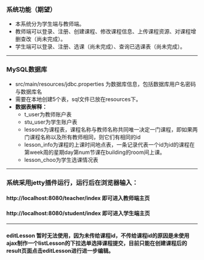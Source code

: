 ### 系统功能（期望）
- 本系统分为学生端与教师端。
- 教师端可以登录、注册、创建课程、修改课程信息、上传课程资源、对课程增删查改（尚未完成）。
- 学生端可以登录、注册、选课（尚未完成）、查询已选课表（尚未完成）。
---
### MySQL数据库
- src/main/resources/jdbc.properties 为数据库信息，包括数据库用户名密码与数据库名
- 需要在本地创建5个表，sql文件已放在resources下。
- **数据表解释：**
  - t_user为教师账户表
  - stu_user为学生账户表
  - lessons为课程表，课程名称与教师名称共同唯一决定一门课程，即如果两门课程名称以及所有教师相同，则它们有相同的id
  - lesson_info为课程的上课时间地点表，一条记录代表一个id为id的课程在第week周的星期day第num节课在building的room间上课。
  - lesson_choo为学生选课情况表
---
### 系统采用jetty插件运行，运行后在浏览器输入：

#### http://localhost:8080/teacher/index 即可进入教师端主页
#### http://localhost:8080/student/index 即可进入学生端主页
---
#### editLesson 暂时无法使用，因为未传给课程id，不传给课程id的原因是未使用ajax制作一个listLesson的下拉选单选择课程提交，目前只能在创建课程后的result页面点击editLesson进行进一步编辑。


